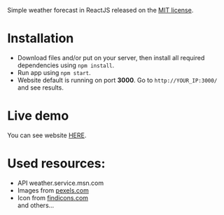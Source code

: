 Simple weather forecast in ReactJS released on the [MIT license](https://choosealicense.com/licenses/mit/).<br>

# Installation

* Download files and/or put on your server, then install all required dependencies using `npm install`.
* Run app using `npm start`.
* Website default is running on port **3000**. Go to `http://YOUR_IP:3000/` and see results.

# Live demo
You can see website [HERE](http://ozelot.gq/weather).

# Used resources:
* API weather.service.msn.com
* Images from [pexels.com](https://www.pexels.com/)
* Icon from [findicons.com](https://findicons.com/icon/44334/sunny_period)
<br>and others...